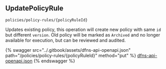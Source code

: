 
## UpdatePolicyRule
`policies/policy-rules/{policyRuleId}`

Updates existing policy, this operation will create new policy with same `id` but different `version`. Old policy will be marked as `Archived` and no longer available for execution, but can be reviewed and audited.

{% swagger src="../.gitbook/assets/dfns-api-openapi.json" path="/policies/policy-rules/{policyRuleId}" method="put" %}
[dfns-api-openapi.json](../.gitbook/assets/dfns-api-openapi.json)
{% endswagger %}

